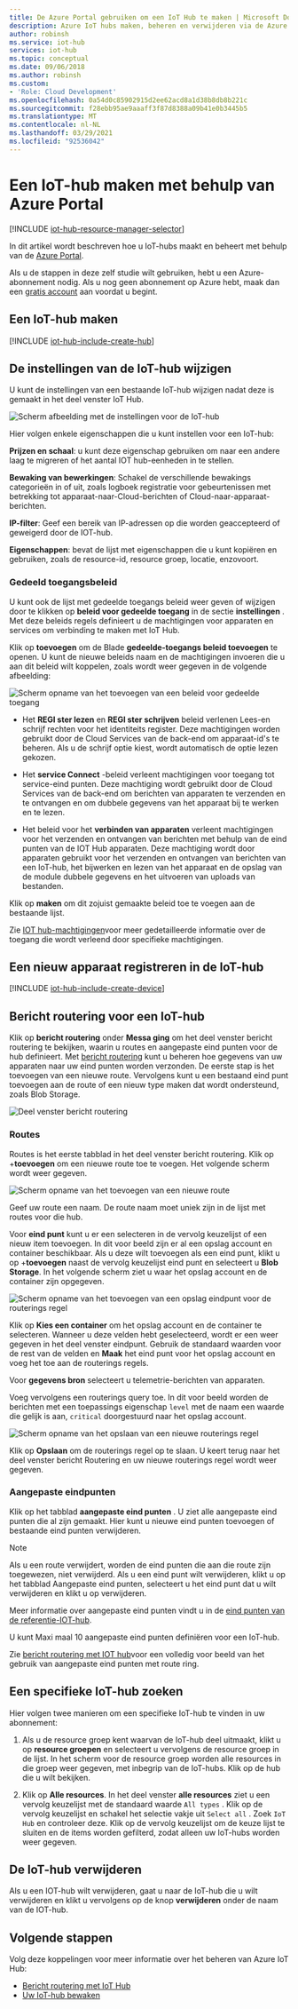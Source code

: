 ```yaml
---
title: De Azure Portal gebruiken om een IoT Hub te maken | Microsoft Docs
description: Azure IoT hubs maken, beheren en verwijderen via de Azure Portal. Bevat informatie over prijs categorieën, schalen, beveiliging en configuratie van berichten.
author: robinsh
ms.service: iot-hub
services: iot-hub
ms.topic: conceptual
ms.date: 09/06/2018
ms.author: robinsh
ms.custom:
- 'Role: Cloud Development'
ms.openlocfilehash: 0a54d0c85902915d2ee62acd8a1d38b8db8b221c
ms.sourcegitcommit: f28ebb95ae9aaaff3f87d8388a09b41e0b3445b5
ms.translationtype: MT
ms.contentlocale: nl-NL
ms.lasthandoff: 03/29/2021
ms.locfileid: "92536042"
---
```

# <a name="create-an-iot-hub-using-the-azure-portal"></a>Een IoT-hub maken met behulp van Azure Portal

[!INCLUDE [iot-hub-resource-manager-selector](../../includes/iot-hub-resource-manager-selector.md)]

In dit artikel wordt beschreven hoe u IoT-hubs maakt en beheert met behulp van de [Azure Portal](https://portal.azure.com).

Als u de stappen in deze zelf studie wilt gebruiken, hebt u een Azure-abonnement nodig. Als u nog geen abonnement op Azure hebt, maak dan een [gratis account](https://azure.microsoft.com/free/?WT.mc_id=A261C142F) aan voordat u begint.

## <a name="create-an-iot-hub"></a>Een IoT-hub maken

[!INCLUDE [iot-hub-include-create-hub](../../includes/iot-hub-include-create-hub.md)]

## <a name="change-the-settings-of-the-iot-hub"></a>De instellingen van de IoT-hub wijzigen

U kunt de instellingen van een bestaande IoT-hub wijzigen nadat deze is gemaakt in het deel venster IoT Hub.

![Scherm afbeelding met de instellingen voor de IoT-hub](./media/iot-hub-create-through-portal/iot-hub-settings-panel.png)

Hier volgen enkele eigenschappen die u kunt instellen voor een IoT-hub:

**Prijzen en schaal**: u kunt deze eigenschap gebruiken om naar een andere laag te migreren of het aantal IOT hub-eenheden in te stellen. 

**Bewaking van bewerkingen**: Schakel de verschillende bewakings categorieën in of uit, zoals logboek registratie voor gebeurtenissen met betrekking tot apparaat-naar-Cloud-berichten of Cloud-naar-apparaat-berichten.

**IP-filter**: Geef een bereik van IP-adressen op die worden geaccepteerd of geweigerd door de IOT-hub.

**Eigenschappen**: bevat de lijst met eigenschappen die u kunt kopiëren en gebruiken, zoals de resource-id, resource groep, locatie, enzovoort.

### <a name="shared-access-policies"></a>Gedeeld toegangsbeleid

U kunt ook de lijst met gedeelde toegangs beleid weer geven of wijzigen door te klikken op **beleid voor gedeelde toegang** in de sectie **instellingen** . Met deze beleids regels definieert u de machtigingen voor apparaten en services om verbinding te maken met IoT Hub. 

Klik op **toevoegen** om de Blade **gedeelde-toegangs beleid toevoegen** te openen.  U kunt de nieuwe beleids naam en de machtigingen invoeren die u aan dit beleid wilt koppelen, zoals wordt weer gegeven in de volgende afbeelding:

![Scherm opname van het toevoegen van een beleid voor gedeelde toegang](./media/iot-hub-create-through-portal/iot-hub-add-shared-access-policy.png)

* Het **REGI ster lezen** en **REGI ster schrijven** beleid verlenen Lees-en schrijf rechten voor het identiteits register. Deze machtigingen worden gebruikt door de Cloud Services van de back-end om apparaat-id's te beheren. Als u de schrijf optie kiest, wordt automatisch de optie lezen gekozen.

* Het **service Connect** -beleid verleent machtigingen voor toegang tot service-eind punten. Deze machtiging wordt gebruikt door de Cloud Services van de back-end om berichten van apparaten te verzenden en te ontvangen en om dubbele gegevens van het apparaat bij te werken en te lezen.

* Het beleid voor het **verbinden van apparaten** verleent machtigingen voor het verzenden en ontvangen van berichten met behulp van de eind punten van de IOT Hub apparaten. Deze machtiging wordt door apparaten gebruikt voor het verzenden en ontvangen van berichten van een IoT-hub, het bijwerken en lezen van het apparaat en de opslag van de module dubbele gegevens en het uitvoeren van uploads van bestanden.

Klik op **maken** om dit zojuist gemaakte beleid toe te voegen aan de bestaande lijst.

Zie [IOT hub-machtigingen](./iot-hub-devguide-security.md#iot-hub-permissions)voor meer gedetailleerde informatie over de toegang die wordt verleend door specifieke machtigingen.

## <a name="register-a-new-device-in-the-iot-hub"></a>Een nieuw apparaat registreren in de IoT-hub

[!INCLUDE [iot-hub-include-create-device](../../includes/iot-hub-include-create-device.md)]

## <a name="message-routing-for-an-iot-hub"></a>Bericht routering voor een IoT-hub

Klik op **bericht routering** onder **Messa ging** om het deel venster bericht routering te bekijken, waarin u routes en aangepaste eind punten voor de hub definieert. Met [bericht routering](iot-hub-devguide-messages-d2c.md) kunt u beheren hoe gegevens van uw apparaten naar uw eind punten worden verzonden. De eerste stap is het toevoegen van een nieuwe route. Vervolgens kunt u een bestaand eind punt toevoegen aan de route of een nieuw type maken dat wordt ondersteund, zoals Blob Storage. 

![Deel venster bericht routering](./media/iot-hub-create-through-portal/iot-hub-message-routing.png)

### <a name="routes"></a>Routes

Routes is het eerste tabblad in het deel venster bericht routering. Klik op +**toevoegen** om een nieuwe route toe te voegen. Het volgende scherm wordt weer gegeven. 

![Scherm opname van het toevoegen van een nieuwe route](./media/iot-hub-create-through-portal/iot-hub-add-route-storage-endpoint.png)

Geef uw route een naam. De route naam moet uniek zijn in de lijst met routes voor die hub. 

Voor **eind punt** kunt u er een selecteren in de vervolg keuzelijst of een nieuw item toevoegen. In dit voor beeld zijn er al een opslag account en container beschikbaar. Als u deze wilt toevoegen als een eind punt, klikt u op +**toevoegen** naast de vervolg keuzelijst eind punt en selecteert u **Blob Storage**. In het volgende scherm ziet u waar het opslag account en de container zijn opgegeven.

![Scherm opname van het toevoegen van een opslag eindpunt voor de routerings regel](./media/iot-hub-create-through-portal/iot-hub-routing-add-storage-endpoint.png)

Klik op **Kies een container** om het opslag account en de container te selecteren. Wanneer u deze velden hebt geselecteerd, wordt er een weer gegeven in het deel venster eindpunt. Gebruik de standaard waarden voor de rest van de velden en **Maak** het eind punt voor het opslag account en voeg het toe aan de routerings regels.

Voor **gegevens bron** selecteert u telemetrie-berichten van apparaten. 

Voeg vervolgens een routerings query toe. In dit voor beeld worden de berichten met een toepassings eigenschap `level` met de naam een waarde die gelijk is aan, `critical` doorgestuurd naar het opslag account.

![Scherm opname van het opslaan van een nieuwe routerings regel](./media/iot-hub-create-through-portal/iot-hub-add-route.png)

Klik op **Opslaan** om de routerings regel op te slaan. U keert terug naar het deel venster bericht Routering en uw nieuwe routerings regel wordt weer gegeven.

### <a name="custom-endpoints"></a>Aangepaste eindpunten

Klik op het tabblad **aangepaste eind punten** . U ziet alle aangepaste eind punten die al zijn gemaakt. Hier kunt u nieuwe eind punten toevoegen of bestaande eind punten verwijderen. 

> [!NOTE]
> Als u een route verwijdert, worden de eind punten die aan die route zijn toegewezen, niet verwijderd. Als u een eind punt wilt verwijderen, klikt u op het tabblad Aangepaste eind punten, selecteert u het eind punt dat u wilt verwijderen en klikt u op verwijderen.
>

Meer informatie over aangepaste eind punten vindt u in de [eind punten van de referentie-IOT-hub](iot-hub-devguide-endpoints.md).

U kunt Maxi maal 10 aangepaste eind punten definiëren voor een IoT-hub. 

Zie [bericht routering met IOT hub](tutorial-routing.md)voor een volledig voor beeld van het gebruik van aangepaste eind punten met route ring.

## <a name="find-a-specific-iot-hub"></a>Een specifieke IoT-hub zoeken

Hier volgen twee manieren om een specifieke IoT-hub te vinden in uw abonnement:

1. Als u de resource groep kent waarvan de IoT-hub deel uitmaakt, klikt u op **resource groepen** en selecteert u vervolgens de resource groep in de lijst. In het scherm voor de resource groep worden alle resources in die groep weer gegeven, met inbegrip van de IoT-hubs. Klik op de hub die u wilt bekijken.

2. Klik op **Alle resources**. In het deel venster **alle resources** ziet u een vervolg keuzelijst met de standaard waarde `All types` . Klik op de vervolg keuzelijst en schakel het selectie vakje uit `Select all` . Zoek `IoT Hub` en controleer deze. Klik op de vervolg keuzelijst om de keuze lijst te sluiten en de items worden gefilterd, zodat alleen uw IoT-hubs worden weer gegeven.

## <a name="delete-the-iot-hub"></a>De IoT-hub verwijderen

Als u een IOT-hub wilt verwijderen, gaat u naar de IoT-hub die u wilt verwijderen en klikt u vervolgens op de knop **verwijderen** onder de naam van de IOT-hub.

## <a name="next-steps"></a>Volgende stappen

Volg deze koppelingen voor meer informatie over het beheren van Azure IoT Hub:

* [Bericht routering met IoT Hub](tutorial-routing.md)
* [Uw IoT-hub bewaken](monitor-iot-hub.md)
